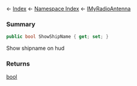 ← [Index](Api-Index) ← [Namespace Index](Namespace-Index) ← [IMyRadioAntenna](Sandbox.ModAPI.Ingame.IMyRadioAntenna)

### Summary

```csharp
public bool ShowShipName { get; set; }
```

Show shipname on hud

### Returns

[bool](https://docs.microsoft.com/en-us/dotnet/api/System.Boolean?view=netframework-4.6)

